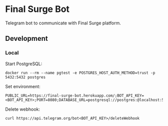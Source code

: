 # Final Surge Bot

Telegram bot to communicate with Final Surge platform.

## Development

### Local

Start PostgreSQL:

```
docker run --rm --name pgtest -e POSTGRES_HOST_AUTH_METHOD=trust -p 5432:5432 postgres
```

Set environment:

```
PUBLIC_URL=https://final-surge-bot.herokuapp.com/;BOT_API_KEY=<BOT_API_KEY>;PORT=8080;DATABASE_URL=postgresql://postgres:@localhost:5432/postgres
```

Delete webhook:

```
curl https://api.telegram.org/bot<BOT_API_KEY>/deleteWebhook
```
